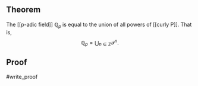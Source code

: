 ## Theorem
The [[p-adic field]] $\mathbb Q_p$ is equal to the union of all powers of [[curly P]]. That is, $$\mathbb Q_p = \bigcup_{n\in\mathbb Z}\mathcal P^n.$$
## Proof
#write_proof 